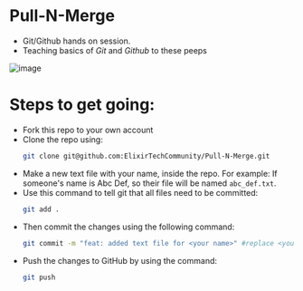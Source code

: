 # Pull-N-Merge
- Git/Github hands on session.
- Teaching basics of *Git* and *Github* to these peeps

![image](https://user-images.githubusercontent.com/51405870/195531653-831ede11-a99d-4db8-9c85-d7b719f369b8.png)

# Steps to get going:
- Fork this repo to your own account
- Clone the repo using:
  ```bash
  git clone git@github.com:ElixirTechCommunity/Pull-N-Merge.git
  ```
- Make a new text file with your name, inside the repo. For example: If someone's name is Abc Def, so their file will be named `abc_def.txt`.
- Use this command to tell git that all files need to be committed:
  ```bash
  git add .
  ```
- Then commit the changes using the following command:
  ```bash
  git commit -m "feat: added text file for <your name>" #replace <your name> with your your actual name
  ```
- Push the changes to GitHub by using the command:
  ```bash
  git push
  ```
